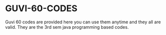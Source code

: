 # GUVI-60-CODES
Guvi 60 codes are provided here you can use them anytime and they all are valid. They are  the 3rd sem java programming based codes. 
